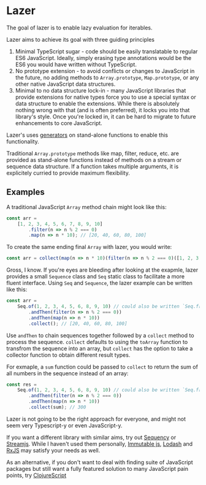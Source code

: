 # Lazer

The goal of lazer is to enable lazy evaluation for iterables.

Lazer aims to achieve its goal with three guiding principles
1. Minimal TypeScript sugar - code should be easily translatable to regular ES6 JavaScript. Ideally, simply erasing type annotations would be the ES6 you would have written without TypeScript.
2. No prototype extension - to avoid conflicts or changes to JavaScript in the future, no adding methods to `Array.prototype`, `Map.prototype`, or any other native JavaScript data structures.
3. Minimal to no data structure lock-in - many JavaScript libraries that provide extensions for native types force you to use a special syntax or data structure to enable the extensions. While there is absolutely nothing wrong with that (and is often preferred), it locks you into that library's style. Once you're locked in, it can be hard to migrate to future enhancements to core JavaScript.

Lazer's uses [generators](https://developer.mozilla.org/en-US/docs/Web/JavaScript/Reference/Global_Objects/Generator) on stand-alone functions to enable this functionality.

Traditional `Array.prototype` methods like map, filter, reduce, etc. are provided as stand-alone functions instead of methods on a stream or sequence data structure. If a function takes multiple arguments, it is explicitely curried to provide maximum flexibility.

## Examples

A traditional JavaScript `Array` method chain might look like this:
```javascript
const arr =
    [1, 2, 3, 4, 5, 6, 7, 8, 9, 10]
        .filter(n => n % 2 === 0)
        .map(n => n * 10); // [20, 40, 60, 80, 100]
```

To create the same ending final `Array` with lazer, you would write:
```javascript
const arr = collect(map(n => n * 10)(filter(n => n % 2 === 0)([1, 2, 3, 4, 5, 6, 7, 8, 9, 10].values())), toArray);
```

Gross, I know. If you're eyes are bleeding after looking at the exapmle, lazer provides a small `Sequence` class and `Seq` static class to facilitate a more fluent interface. Using `Seq` and `Sequence`, the lazer example can be written like this:
```javascript
const arr =
    Seq.of(1, 2, 3, 4, 5, 6, 8, 9, 10) // could also be written `Seq.from([1, 2, 3, 4, 5, 6, 7, 8, 9, 10].values())
        .andThen(filter(n => n % 2 === 0))
        .andThen(map(n => n * 10))
        .collect(); // [20, 40, 60, 80, 100]
```
Use `andThen` to chain sequences together followed by a `collect` method to process the sequence. `collect` defaults to using the `toArray` function to transfrom the sequence into an array, but `collect` has the option to take a collector function to obtain different result types.

For exmaple, a `sum` function could be passed to `collect` to return the sum of all numbers in the sequence instead of an array:
```javascript
const res =
    Seq.of(1, 2, 3, 4, 5, 6, 8, 9, 10) // could also be written `Seq.from([1, 2, 3, 4, 5, 6, 7, 8, 9, 10].values())
        .andThen(filter(n => n % 2 === 0))
        .andThen(map(n => n * 10))
        .collect(sum); // 300
```

Lazer is not going to be the right approach for everyone, and might not seem very Typescript-y or even JavaScript-y.

If you want a different library with similar aims, try out [Sequency](https://github.com/winterbe/streamjs) or [Streamjs](https://github.com/winterbe/streamjs). While I haven't used them personally, [Immutable js](https://immutable-js.github.io/immutable-js/), [Lodash](https://github.com/lodash/lodash) and [RxJS](https://github.com/ReactiveX/rxjs) may satisfy your needs as well.

As an alternative, if you don't want to deal with finding suite of JavaScript packages but still want a fully featured solution to many JavaScript pain points, try [ClojureScript](https://clojurescript.org/)